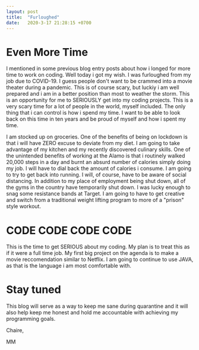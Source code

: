 ```yaml
---
layout: post
title:  "Furloughed"
date:   2020-3-17 21:28:15 +0700
---
```


# Even More Time

I mentioned in some previous blog entry posts about how i longed for more time to work on coding. Well today i got my wish. I was furloughed from my job due to COVID-19. I guess people don't want to be crammed into a movie theater during a pandemic. This is of course scary, but luckiy i am well prepared and i am in a better position than most to weather the storm. This is an opportunity for me to SERIOUSLY get into my coding projects. This is a very scary time for a lot of people in the world, myself included. The only thing that i can control is how i spend my time. I want to be able to look back on this time in ten years and be proud of myself and how i spent my time.

I am stocked up on groceries. One of the benefits of being on lockdown is that i will have ZERO excuse to deviate from my diet. I am going to take advantage of my kitchen and my recently discovered culinary skills. One of the unintended benefits of working at the Alamo is that i routinely walked 20,000 steps in a day and burnt an absurd number of calories simply doing my job. I will have to dial back the amount of calories i consume. I am going to try to get back into running. I will, of course, have to be aware of social distancing. In addition to my place of employment being shut down, all of the gyms in the country have temporarily shut down. I was lucky enough to snag some resistance bands at Target. I am going to have to get creative and switch from a traditional weight lifting program to more of a "prison" style workout. 

# CODE CODE CODE CODE

This is the time to get SERIOUS about my coding. My plan is to treat this as if it were a full time job. My first big project on the agenda is to make a movie reccomendation similar to Netflix. I am going to continue to use JAVA, as that is the language i am most comfortable with.


# Stay tuned

This blog will serve as a way to keep me sane during quarantine and it will also help keep me honest and hold me accountable with achieving my programming goals.


Chaire,

MM


